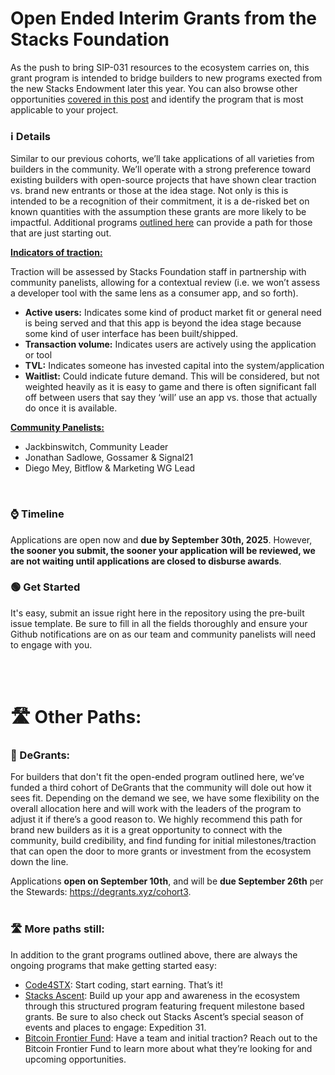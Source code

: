 # Open Ended Interim Grants from the Stacks Foundation
As the push to bring SIP-031 resources to the ecosystem carries on, this grant program is intended to bridge builders to new programs exected from the new Stacks Endowment later this year. You can also browse other opportunities [covered in this post](https://stx.is/sip-31-interim-grants) and identify the program that is most applicable to your project. 

### ℹ️ Details
Similar to our previous cohorts, we’ll take applications of all varieties from builders in the community. We’ll operate with a strong preference toward existing builders with open-source projects that have shown clear traction vs. brand new entrants or those at the idea stage. Not only is this is intended to be a recognition of their commitment, it is a de-risked bet on known quantities with the assumption these grants are more likely to be impactful. Additional programs [outlined here](https://stx.is/sip-31-interim-grants) can provide a path for those that are just starting out.

<ins>**Indicators of traction:**</ins>

Traction will be assessed by Stacks Foundation staff in partnership with community panelists, allowing for a contextual review (i.e. we won’t assess a developer tool with the same lens as a consumer app, and so forth).

- **Active users:** Indicates some kind of product market fit or general need is being served and that this app is beyond the idea stage because some kind of user interface has been built/shipped.
- **Transaction volume:** Indicates users are actively using the application or tool
- **TVL:** Indicates someone has invested capital into the system/application
- **Waitlist:** Could indicate future demand. This will be considered, but not weighted heavily as it is easy to game and there is often significant fall off between users that say they ‘will’ use an app vs. those that actually do once it is available.

<ins>**Community Panelists:**</ins>
- Jackbinswitch, Community Leader
- Jonathan Sadlowe, Gossamer & Signal21
- Diego Mey, Bitflow & Marketing WG Lead

<br>

### ⌚ Timeline
Applications are open now and **due by September 30th, 2025**. However, **the sooner you submit, the sooner your application will be reviewed, we are not waiting until applications are closed to disburse awards**.
<br>

### 🟢 Get Started
It's easy, submit an issue right here in the repository using the pre-built issue template. Be sure to fill in all the fields thoroughly and ensure your Github notifications are on as our team and community panelists will need to engage with you. 


<br><br>

# 🛣️ Other Paths: 
### **🧡 DeGrants:**
For builders that don't fit the open-ended program outlined here, we’ve funded a third cohort of DeGrants that the community will dole out how it sees fit. Depending on the demand we see, we have some flexibility on the overall allocation here and will work with the leaders of the program to adjust it if there’s a good reason to. We highly recommend this path for brand new builders as it is a great opportunity to connect with the community, build credibility, and find funding for initial milestones/traction that can open the door to more grants or investment from the ecosystem down the line.

Applications **open on September 10th**, and will be **due September 26th** per the Stewards: https://degrants.xyz/cohort3.
<br><br>

### 🛣️ More paths still:
In addition to the grant programs outlined above, there are always the ongoing programs that make getting started easy:
- [Code4STX](https://stacks.org/code-for-stx): Start coding, start earning. That’s it!
- [Stacks Ascent](https://stacks.org/ascent): Build up your app and awareness in the ecosystem through this structured program featuring frequent milestone based grants. Be sure to also check out Stacks Ascent’s special season of events and places to engage: Expedition 31.
- [Bitcoin Frontier Fund](https://btcfrontier.fund/): Have a team and initial traction? Reach out to the Bitcoin Frontier Fund to learn more about what they’re looking for and upcoming opportunities.
